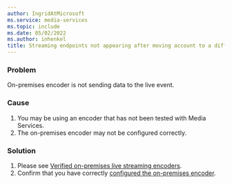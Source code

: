 ```yaml
---
author: IngridAtMicrosoft
ms.service: media-services
ms.topic: include
ms.date: 05/02/2022
ms.author: inhenkel
title: Streaming endpoints not appearing after moving account to a different subscription.
---
```


<!-- 2111190060000436, 2201310060002530 -->

### Problem

On-premises encoder is not sending data to the live event.

### Cause

1. You may be using an encoder that has not been tested with Media Services.
1. The on-premises encoder may not be configured correctly.

### Solution

1. Please see [Verified on-premises live streaming encoders](../encode-recommended-on-premises-live-encoders.md).
1. Confirm that you have correctly [configured the on-premises encoder](../encode-recommended-on-premises-live-encoders.md#configuring-on-premises-live-encoder-settings).
